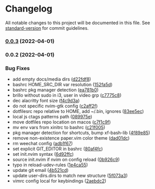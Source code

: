 # Changelog

All notable changes to this project will be documented in this file. See [standard-version](https://github.com/conventional-changelog/standard-version) for commit guidelines.

### [0.0.3](https://github.com/f3rno64/dotfiles/compare/v0.0.2...v0.0.3) (2022-04-01)

### 0.0.2 (2022-04-01)


### Bug Fixes

* add empty docs/media dirs ([d22fdf8](https://github.com/f3rno64/dotfiles/commit/d22fdf89a74de87215e5de33fb34b273c8601ff5))
* bashrc HOME_SRC_DIR var resolution ([152fa5d](https://github.com/f3rno64/dotfiles/commit/152fa5dcaf23b2f7d5a2fae1ac63d3b880b3a66d))
* bashrc pkg manager detection ([ea781b0](https://github.com/f3rno64/dotfiles/commit/ea781b0d9aa32c30bf087c1592219aa55d5fef74))
* brillo without sudo in i3, user in video grp ([c7775c8](https://github.com/f3rno64/dotfiles/commit/c7775c878d34e3e0ffa873f4b27ccd4c34df8cd7))
* dec alacritty font size ([f4c9d3a](https://github.com/f3rno64/dotfiles/commit/f4c9d3a73fc2200e5d727a3f5a975ef917e6b529))
* do not specific nvim-gtk config ([c2aff2f](https://github.com/f3rno64/dotfiles/commit/c2aff2ffd66c2be148a4e3c5354fcb052d594c3b))
* dotfilesrc repo relative to HOME, add ~/.bin, ignores ([83ee5ec](https://github.com/f3rno64/dotfiles/commit/83ee5ec4d1ca8fc88012f34e418f1a7deadb390a))
* local js ctags patterns path ([089975e](https://github.com/f3rno64/dotfiles/commit/089975e9de68d6f0845c63f5409504d4733d8ed6))
* move dotfiles repo location on macos ([c7f1c9f](https://github.com/f3rno64/dotfiles/commit/c7f1c9fbfbc10610d60c7b9f724e8253f42c6a12))
* mv env vars from xinitrc to bashrc ([c21f005](https://github.com/f3rno64/dotfiles/commit/c21f00532b0a173c2a0e07f39de836d3ecb168bb))
* pkg manager detection for shortcuts, bump xf-bash-lib ([4f89e85](https://github.com/f3rno64/dotfiles/commit/4f89e85c0a94dc2e804c7b7ae6e76d018dc117b2))
* remove non-existence paper.vim color theme ([dad01dc](https://github.com/f3rno64/dotfiles/commit/dad01dcc64f1aee10c41481e78851be682035fad))
* rm weechat config ([adb1f67](https://github.com/f3rno64/dotfiles/commit/adb1f67144479ae5ade377f96b19d16be7feb70c))
* set explicit GIT_EDITOR in bashrc ([80af4fc](https://github.com/f3rno64/dotfiles/commit/80af4fc18e741b353c56c1ea22361f692ab1ca3d))
* set init.nvim syntax ([6d92ffc](https://github.com/f3rno64/dotfiles/commit/6d92ffc49db83442b0cbebc837a507142e4a2235))
* source init.nvim if nvim on config reload ([0b926c9](https://github.com/f3rno64/dotfiles/commit/0b926c98010b983000231d20595d1a8d5dcedd1b))
* typo in reload-udev-rules ([1e4ca55](https://github.com/f3rno64/dotfiles/commit/1e4ca559a68a45798bf41b42c5e272c5a4e90621))
* update git email ([4b521cd](https://github.com/f3rno64/dotfiles/commit/4b521cd725073fc01ef03195ea2b8faf8979bc68))
* update user-dirs.dirs to match new structure ([5f073a3](https://github.com/f3rno64/dotfiles/commit/5f073a349bfdf98b941203e83d230e86bd6e4f26))
* vimrc config local for keybindings ([2aebdc2](https://github.com/f3rno64/dotfiles/commit/2aebdc2e641c52acd20804701b3e27bdeab80258))
